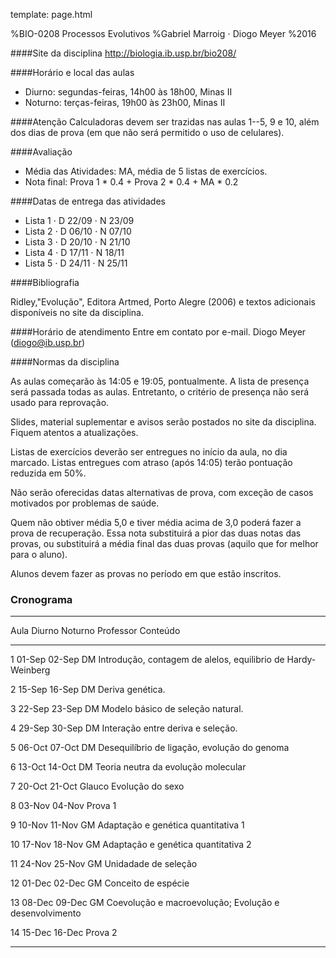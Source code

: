 template: page.html

%BIO-0208 Processos Evolutivos
%Gabriel Marroig $\cdot$ Diogo Meyer
%2016

####Site da disciplina
http://biologia.ib.usp.br/bio208/

####Horário e local das aulas

- Diurno: segundas-feiras, 14h00 às 18h00, Minas II
- Noturno: terças-feiras, 19h00 às 23h00, Minas II

####Atenção
Calculadoras devem ser trazidas nas aulas 1--5, 9 e 10, além dos dias de prova (em que não será permitido o uso de celulares).

####Avaliação

- Média das Atividades: MA, média de 5 listas de exercícios.
- Nota final: Prova 1 * 0.4 + Prova 2 * 0.4 + MA * 0.2

####Datas de entrega das atividades

- Lista 1 $\cdot$ D 22/09 $\cdot$ N 23/09
- Lista 2 $\cdot$ D 06/10 $\cdot$ N 07/10
- Lista 3 $\cdot$ D 20/10 $\cdot$ N 21/10
- Lista 4 $\cdot$ D 17/11 $\cdot$ N 18/11
- Lista 5 $\cdot$ D 24/11 $\cdot$ N 25/11

####Bibliografia

Ridley,"Evolução", Editora Artmed, Porto Alegre (2006) e
textos adicionais disponíveis no site da disciplina.

####Horário de atendimento
Entre em contato por e-mail.
Diogo Meyer (diogo@ib.usp.br)

####Normas da disciplina

As aulas começarão às 14:05 e 19:05, pontualmente. A lista de presença será passada todas as aulas. Entretanto, o critério de presença não será usado para reprovação.

Slides, material suplementar e avisos serão postados no site da disciplina. Fiquem atentos a atualizações.

Listas de exercícios deverão ser entregues no início da aula, no dia marcado. Listas entregues com atraso (após 14:05) terão pontuação reduzida em 50%.

Não serão oferecidas datas alternativas de prova, com exceção de casos motivados por problemas de saúde.

Quem não obtiver média 5,0 e tiver média acima de 3,0 poderá fazer a prova de recuperação. Essa nota substituirá a pior das duas notas das provas, ou substituirá a média final das duas provas (aquilo que for melhor para o aluno).

Alunos devem fazer as provas no período em que estão inscritos.

### Cronograma

----------------------------------------------------------------------------------------------------------
  Aula       Diurno     Noturno     Professor    Conteúdo
--------    --------   ---------   -----------   ---------------------------------------------------------
1            01-Sep     02-Sep     DM             Introdução, contagem de alelos, equilibrio de Hardy-Weinberg

2            15-Sep     16-Sep     DM             Deriva genética.

3            22-Sep     23-Sep     DM             Modelo básico de seleção natural.

4            29-Sep     30-Sep     DM             Interação entre deriva e seleção.

5            06-Oct     07-Oct     DM             Desequilíbrio de ligação, evolução do genoma

6            13-Oct     14-Oct     DM             Teoria neutra da evolução molecular

7            20-Oct     21-Oct     Glauco         Evolução do sexo

8            03-Nov     04-Nov                    Prova 1

9            10-Nov     11-Nov     GM             Adaptação e genética quantitativa 1

10           17-Nov     18-Nov     GM             Adaptação e genética quantitativa  2

11           24-Nov     25-Nov     GM             Unidadade de seleção

12           01-Dec     02-Dec     GM             Conceito de espécie

13           08-Dec     09-Dec     GM             Coevolução e macroevolução; Evolução e desenvolvimento

14           15-Dec     16-Dec                      Prova 2

----------------------------------------------------------------------------------------------------------
